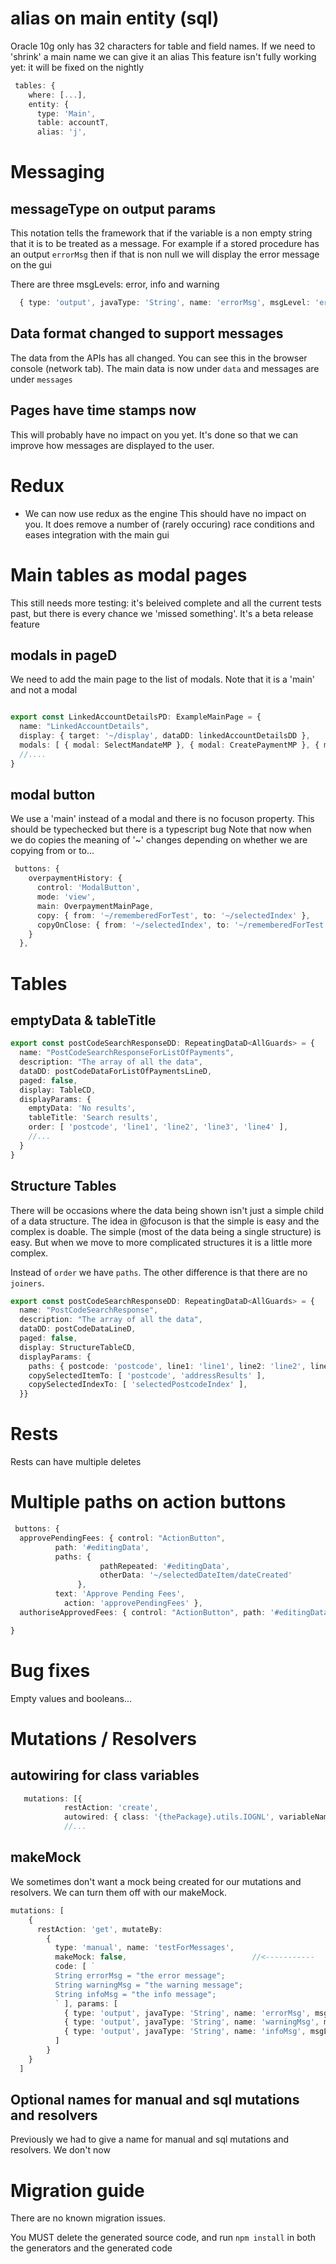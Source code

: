 # alias on main entity (sql)
  Oracle 10g only has 32 characters for table and field names. If we need to 'shrink' a main name we can give it an alias
  This feature isn't fully working yet: it will be fixed on the nightly
```typescript
 tables: {
    where: [...],
    entity: {
      type: 'Main',
      table: accountT,
      alias: 'j',
```

# Messaging
##  messageType on output params
This notation tells the framework that if the variable is a non empty string that it is 
to be treated as a message. For example if a stored procedure has an output `errorMsg` then
if that is non null we will display the error message on the gui

There are three msgLevels: error, info and warning
```typescript
  { type: 'output', javaType: 'String', name: 'errorMsg', msgLevel: 'error' },
```

##  Data format changed to support messages
The data from the APIs has all changed. You can see this in the browser console (network tab). The main
data is now under `data` and messages are under `messages`

## Pages have time stamps now
This will probably have no impact on you yet. It's done so that we can improve how messages are
displayed to the user. 


# Redux
* We can now use redux as the engine
This should have no impact on you. It does remove a number of (rarely occuring) race conditions
and eases integration with the main gui

# Main tables as modal pages
This still needs more testing: it's beleived complete and all the current tests past, but there is every chance we 'missed something'. It's a beta release feature

## modals in pageD
We need to add the main page to the list of modals.  Note that it is a 'main' and not a modal
```typescript

export const LinkedAccountDetailsPD: ExampleMainPage = {
  name: "LinkedAccountDetails",
  display: { target: '~/display', dataDD: linkedAccountDetailsDD },
  modals: [ { modal: SelectMandateMP }, { modal: CreatePaymentMP }, { main: OverpaymentMainPage } ],
  //....
}
```
## modal button
We use a 'main'  instead of a modal and there is no focuson property. This should be typechecked but there is a typescript bug
Note that now when we do copies the meaning of '~' changes depending on whether we are copying from or to...

```typescript
 buttons: {
    overpaymentHistory: {
      control: 'ModalButton',
      mode: 'view',
      main: OverpaymentMainPage,    
      copy: { from: '~/rememberedForTest', to: '~/selectedIndex' },
      copyOnClose: { from: '~/selectedIndex', to: '~/rememberedForTest' }
    }
  },
```

# Tables
## emptyData & tableTitle
```typescript
export const postCodeSearchResponseDD: RepeatingDataD<AllGuards> = {
  name: "PostCodeSearchResponseForListOfPayments",
  description: "The array of all the data",
  dataDD: postCodeDataForListOfPaymentsLineD,
  paged: false,
  display: TableCD,
  displayParams: {
    emptyData: 'No results',
    tableTitle: 'Search results',
    order: [ 'postcode', 'line1', 'line2', 'line3', 'line4' ],
    //...
  }
}
```
## Structure Tables

There will be occasions where the data being shown isn't just a simple child of a data structure. The idea in @focuson
is that the simple is easy and the complex is doable. The simple (most of the data being a single structure) is easy.
But when we move to more complicated structures it is a little more complex.

Instead of `order` we have `paths`. The other difference is that there are no `joiners`.

```typescript
export const postCodeSearchResponseDD: RepeatingDataD<AllGuards> = {
  name: "PostCodeSearchResponse",
  description: "The array of all the data",
  dataDD: postCodeDataLineD,
  paged: false,
  display: StructureTableCD,
  displayParams: {
    paths: { postcode: 'postcode', line1: 'line1', line2: 'line2', line3: 'line3', line4: 'line4' },  //<--------------
    copySelectedItemTo: [ 'postcode', 'addressResults' ],
    copySelectedIndexTo: [ 'selectedPostcodeIndex' ],
  }}
```
# Rests
Rests can have multiple deletes

# Multiple paths on action buttons
```typescript
 buttons: {
  approvePendingFees: { control: "ActionButton", 
          path: '#editingData', 
          paths: { 
                    pathRepeated: '#editingData',
                    otherData: '~/selectedDateItem/dateCreated' 
               },
          text: 'Approve Pending Fees', 
            action: 'approvePendingFees' },
  authoriseApprovedFees: { control: "ActionButton", path: '#editingData', text: 'Authorise Approved Fees', action: 'authoriseApprovedFees' },

}
```

# Bug fixes
Empty values and booleans...

# Mutations / Resolvers
## autowiring for class variables
```typescript
   mutations: [{
            restAction: 'create',
            autowired: { class: '{thePackage}.utils.IOGNL', variableName: 'ognl', imports: true },
            //...
```
## makeMock
We sometimes don't want a mock being created for our mutations and resolvers. We can turn them off with our makeMock.
```typescript
mutations: [
    {
      restAction: 'get', mutateBy:
        {
          type: 'manual', name: 'testForMessages',
          makeMock: false,                            //<-----------
          code: [ `
          String errorMsg = "the error message";
          String warningMsg = "the warning message";
          String infoMsg = "the info message";
          ` ], params: [
            { type: 'output', javaType: 'String', name: 'errorMsg', msgLevel: 'error' },
            { type: 'output', javaType: 'String', name: 'warningMsg', msgLevel: 'warning' },
            { type: 'output', javaType: 'String', name: 'infoMsg', msgLevel: 'info' },
          ]
        }
    }
  ]
```
## Optional names for manual and sql mutations and resolvers
Previously we had to give a name for manual and sql mutations and resolvers. We don't now

# Migration guide

There are no known migration issues.

You MUST delete the generated source code, and run `npm install` in both the generators and the generated code

